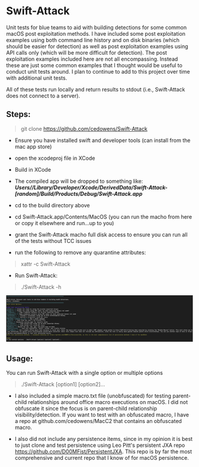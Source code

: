 # Swift-Attack
Unit tests for blue teams to aid with building detections for some common macOS post exploitation methods. I have included some post exploitation examples using both command line history and on disk binaries (which should be easier for detection) as well as post exploitation examples using API calls only (which will be more difficult for detection). The post exploitation examples included here are not all encompassing. Instead these are just some common examples that I thought would be useful to conduct unit tests around. I plan to continue to add to this project over time with additional unit tests.

All of these tests run locally and return results to stdout (i.e., Swift-Attack does not connect to a server).

## Steps:
> git clone https://github.com/cedowens/Swift-Attack

- Ensure you have installed swift and developer tools (can install from the mac app store)

- open the xcodeproj file in XCode

- Build in XCode

- The compiled app will be dropped to something like: ***Users/<username>/Library/Developer/Xcode/DerivedData/Swift-Attack-[random]/Build/Products/Debug/Swift-Attack.app***

- cd to the build directory above

- cd Swift-Attack.app/Contents/MacOS (you can run the macho from here or copy it elsewhere and run...up to you)

- grant the Swift-Attack macho full disk access to ensure you can run all of the tests without TCC issues

- run the following to remove any quarantine attributes:

> xattr -c Swift-Attack 

- Run Swift-Attack:

> ./Swift-Attack -h 

![Image](swift-attack.png)

## Usage:

You can run Swift-Attack with a single option or multiple options

> ./Swift-Attack [option1] [option2]...

- I also included a simple macro.txt file (unobfuscated) for testing parent-child relationships around office macro executions on macOS. I did not obfuscate it since the focus is on parent-child relationship visibility/detection. If you want to test with an obfuscated macro, I have a repo at github.com/cedowens/MacC2 that contains an obfuscated macro.

- I also did not include any persistence items, since in my opinion it is best to just clone and test persistence using Leo Pitt's persistent JXA repo https://github.com/D00MFist/PersistentJXA. This repo is by far the most comprehensive and current repo that I know of for macOS persistence.
